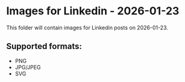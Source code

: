 # Images for Linkedin - 2026-01-23

This folder will contain images for Linkedin posts on 2026-01-23.

## Supported formats:
- PNG
- JPG/JPEG
- SVG
